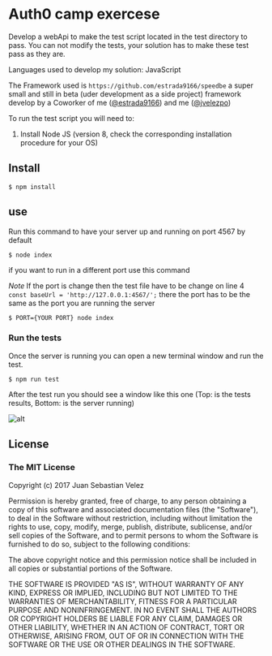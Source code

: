 # Auth0 camp exercese

Develop a webApi to make the test script located in the test directory to pass. You can not modify the tests, your solution has to make these test pass as they are.

Languages used to develop my solution: JavaScript

The Framework used is `https://github.com/estrada9166/speedbe` a super small and still in beta (uder development as a side project) framework develop by a Coworker of me ([@estrada9166](https://github.com/estrada9166)) and me ([@jvelezpo](https://github.com/jvelezpo))

To run the test script you will need to:

1. Install Node JS (version 8, check the corresponding installation procedure for your OS)

## Install
```shell
$ npm install
```

## use

Run this command to have your server up and running on port 4567 by default
```shell
$ node index
```

if you want to run in a different port use this command

*Note* If the port is change then the test file have to be change on line 4 `const baseUrl = 'http://127.0.0.1:4567/';` there the port has to be the same as the port you are running the server
```shell
$ PORT={YOUR PORT} node index
```

### Run the tests

Once the server is running you can open a new terminal window and run the test.
```shell
$ npm run test
```
After the test run you should see a window like this one (Top: is the tests results, Bottom: is the server running)

![alt](https://lh3.googleusercontent.com/JEHsyqTc-0bQ4rgJiPgBbC_BLDu6Cx1-BfsmBgIKqVRNQSDsq6pOB_2mroOKrE-kh0s75Z61RkoREIxjOt7PaRePUkWMINttMZQVwbN6wGQEZ6WuIIlQl6FoO7VFzwb_H2G5M3SAbGHXMqpykPfbfXoIoIKVWnlSza6THMcxwzQqNVKC7gA-zOsV4ISHveYSVwYEq1YP0JdQpme7wETdug1nuhRPrFkAfvYcwqMGF9nwJNy37im0LNDaIKIJR-azS_yEexWcKKzy7vM4wsZx1AQLBXD6o38h-uhdC6FUlA0LEr8F-BQB2TT1RtwF-hsoJ4w5N29iIFObPft5xb95gsut5J0G_FdeaeTNRNToNo5nwq7YW2a0k6RWOGR88ZhFzBb9jbHrcB1mkvCZBsPYT1rvcrPWvSHZezDjDlyOF4rpOgYxUtbD2gzpCyEU-Hy1igCLXeyNg50mJ1IxCcWPGbpWsoYihaUi_D7JDRXBrLFWrqkZo5NxCuT_vSc1SzxyLFvBYCeF1axmouGgTIwnLEp4BaavKtl7oCsHsDmGxEnT_l4TUJ_QXY6LpsQWuOTUgKQxg21UKYzaCuEeoh4xprlItwuZ5IOCVgAYsvB2iQ5SQHXc5ol0PHvIL0CQj7oXzP7NOcd6rMZhMaGmhXtzo41ANl5qWC3sFg=w1688-h1336-no)

## License
### The MIT License

Copyright (c) 2017 Juan Sebastian Velez

Permission is hereby granted, free of charge, to any person obtaining a copy
of this software and associated documentation files (the "Software"), to deal
in the Software without restriction, including without limitation the rights
to use, copy, modify, merge, publish, distribute, sublicense, and/or sell
copies of the Software, and to permit persons to whom the Software is
furnished to do so, subject to the following conditions:

The above copyright notice and this permission notice shall be included in
all copies or substantial portions of the Software.

THE SOFTWARE IS PROVIDED "AS IS", WITHOUT WARRANTY OF ANY KIND, EXPRESS OR
IMPLIED, INCLUDING BUT NOT LIMITED TO THE WARRANTIES OF MERCHANTABILITY,
FITNESS FOR A PARTICULAR PURPOSE AND NONINFRINGEMENT. IN NO EVENT SHALL THE
AUTHORS OR COPYRIGHT HOLDERS BE LIABLE FOR ANY CLAIM, DAMAGES OR OTHER
LIABILITY, WHETHER IN AN ACTION OF CONTRACT, TORT OR OTHERWISE, ARISING FROM,
OUT OF OR IN CONNECTION WITH THE SOFTWARE OR THE USE OR OTHER DEALINGS IN
THE SOFTWARE.